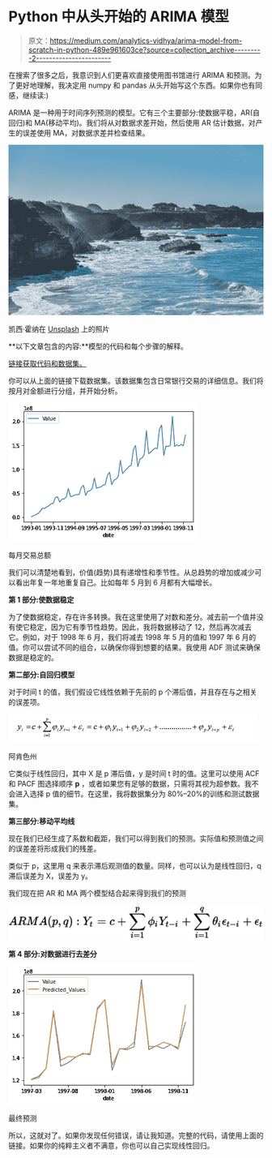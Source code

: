 # Python 中从头开始的 ARIMA 模型

> 原文：<https://medium.com/analytics-vidhya/arima-model-from-scratch-in-python-489e961603ce?source=collection_archive---------2----------------------->

在搜索了很多之后，我意识到人们更喜欢直接使用图书馆进行 ARIMA 和预测。为了更好地理解，我决定用 numpy 和 pandas 从头开始写这个东西。如果你也有同感，继续读:)

ARIMA 是一种用于时间序列预测的模型。它有三个主要部分:使数据平稳，AR(自回归)和 MA(移动平均)。我们将从对数据求差开始，然后使用 AR 估计数据，对产生的误差使用 MA，对数据求差并检查结果。

![](img/5243d81c4bc4546ac9fca4edcee64195.png)

凯西·霍纳在 [Unsplash](https://unsplash.com?utm_source=medium&utm_medium=referral) 上的照片

**以下文章包含的内容:**模型的代码和每个步骤的解释。

[链接获取代码和数据集。](https://github.com/jinit24/ARIMA-Model/)

你可以从上面的链接下载数据集。该数据集包含日常银行交易的详细信息。我们将按月对金额进行分组，并开始分析。

![](img/5e8584eb8d7ced832395ffea6888aada.png)

每月交易总额

我们可以清楚地看到，价值(趋势)具有递增性和季节性。从总趋势的增加或减少可以看出年复一年地重复自己。比如每年 5 月到 6 月都有大幅增长。

**第 1 部分:使数据稳定**

为了使数据稳定，存在许多转换。我在这里使用了对数和差分。减去前一个值并没有使它稳定，因为它有季节性趋势。因此，我将数据移动了 12，然后再次减去它。例如，对于 1998 年 6 月，我们将减去 1998 年 5 月的值和 1997 年 6 月的值。你可以尝试不同的组合，以确保你得到想要的结果。我使用 ADF 测试来确保数据是稳定的。

**第二部分:自回归模型**

对于时间 t 的值，我们假设它线性依赖于先前的 p 个滞后值，并且存在与之相关的误差项。

![](img/e4c703ac06181e3e138e7dc9cc6e477d.png)

阿肯色州

它类似于线性回归，其中 X 是 p 滞后值，y 是时间 t 时的值。这里可以使用 ACF 和 PACF 图选择顺序 **p** ，或者如果您有足够的数据，只需将其视为超参数。我不会进入选择 p 值的细节。在这里，我将数据集分为 80%–20%的训练和测试数据集。

**第三部分:移动平均线**

现在我们已经生成了系数和截距，我们可以得到我们的预测。实际值和预测值之间的误差差将形成我们的残差。

类似于 p，这里用 q 来表示滞后观测值的数量。同样，也可以认为是线性回归，q 滞后误差为 X，误差为 y。

我们现在把 AR 和 MA 两个模型结合起来得到我们的预测

![](img/61da3a593d3471cc9e731fc3a5aaa983.png)

**第 4 部分:对数据进行去差分**

![](img/d51a1d6b8f025f14aefd9fb2e7748788.png)

最终预测

所以，这就对了。如果你发现任何错误，请让我知道。完整的代码，请使用上面的链接。如果你的纯粹主义者不满意，你也可以自己实现线性回归。